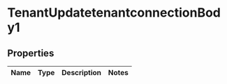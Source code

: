 # TenantUpdatetenantconnectionBody1

## Properties
Name | Type | Description | Notes
------------ | ------------- | ------------- | -------------
